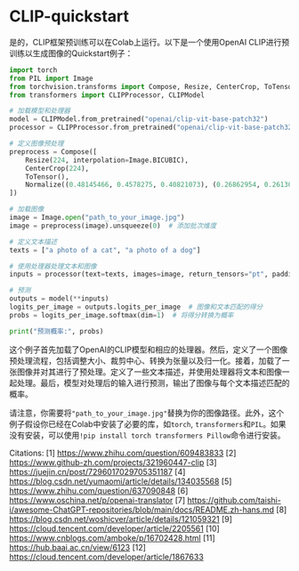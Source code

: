 # CLIP-quickstart

是的，CLIP框架预训练可以在Colab上运行。以下是一个使用OpenAI CLIP进行预训练以生成图像的Quickstart例子：

```python
import torch
from PIL import Image
from torchvision.transforms import Compose, Resize, CenterCrop, ToTensor, Normalize
from transformers import CLIPProcessor, CLIPModel

# 加载模型和处理器
model = CLIPModel.from_pretrained("openai/clip-vit-base-patch32")
processor = CLIPProcessor.from_pretrained("openai/clip-vit-base-patch32")

# 定义图像预处理
preprocess = Compose([
    Resize(224, interpolation=Image.BICUBIC),
    CenterCrop(224),
    ToTensor(),
    Normalize((0.48145466, 0.4578275, 0.40821073), (0.26862954, 0.26130258, 0.27577711)),
])

# 加载图像
image = Image.open("path_to_your_image.jpg")
image = preprocess(image).unsqueeze(0)  # 添加批次维度

# 定义文本描述
texts = ["a photo of a cat", "a photo of a dog"]

# 使用处理器处理文本和图像
inputs = processor(text=texts, images=image, return_tensors="pt", padding=True)

# 预测
outputs = model(**inputs)
logits_per_image = outputs.logits_per_image  # 图像和文本匹配的得分
probs = logits_per_image.softmax(dim=1)  # 将得分转换为概率

print("预测概率:", probs)
```

这个例子首先加载了OpenAI的CLIP模型和相应的处理器。然后，定义了一个图像预处理流程，包括调整大小、裁剪中心、转换为张量以及归一化。接着，加载了一张图像并对其进行了预处理。定义了一些文本描述，并使用处理器将文本和图像一起处理。最后，模型对处理后的输入进行预测，输出了图像与每个文本描述匹配的概率。

请注意，你需要将`"path_to_your_image.jpg"`替换为你的图像路径。此外，这个例子假设你已经在Colab中安装了必要的库，如`torch`, `transformers`和`PIL`。如果没有安装，可以使用`!pip install torch transformers Pillow`命令进行安装。

Citations:
[1] https://www.zhihu.com/question/609483833
[2] https://www.github-zh.com/projects/321960447-clip
[3] https://juejin.cn/post/7296017029705351187
[4] https://blog.csdn.net/yumaomi/article/details/134035568
[5] https://www.zhihu.com/question/637090848
[6] https://www.oschina.net/p/openai-translator
[7] https://github.com/taishi-i/awesome-ChatGPT-repositories/blob/main/docs/README.zh-hans.md
[8] https://blog.csdn.net/woshicver/article/details/121059321
[9] https://cloud.tencent.com/developer/article/2205561
[10] https://www.cnblogs.com/amboke/p/16702428.html
[11] https://hub.baai.ac.cn/view/6123
[12] https://cloud.tencent.com/developer/article/1867633

